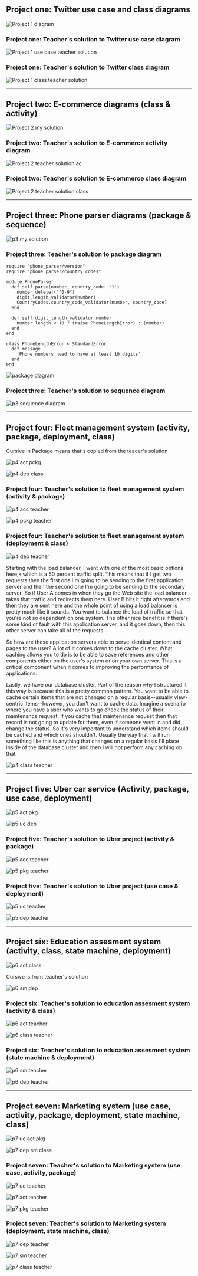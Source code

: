 ## Project one: Twitter use case and class diagrams

![Project 1 diagram](https://i.postimg.cc/8kfhGs3K/P1-Twitter-drawio.png)

### Project one: Teacher's solution to Twitter use case diagram

![Project 1 use case teacher solution](https://s3-us-west-2.amazonaws.com/devcamp-pictures/Problem+Solving+images/Project+1%3A+Twitter/Post+Tweet+use+case+diagram.PNG)

### Project one: Teacher's solution to Twitter class diagram

![Project 1 class teacher solution](https://s3-us-west-2.amazonaws.com/devcamp-pictures/Problem+Solving+images/Project+1%3A+Twitter/Twitter+Class+Diagram.PNG)

______________________________________________________________________

## Project two: E-commerce diagrams (class & activity)

![Project 2 my solution](https://i.postimg.cc/WzZrwfgL/ecommerce-project-2-drawio.png)

### Project two: Teacher's solution to E-commerce activity diagram 

![Project 2 teacher solution ac](https://s3-us-west-2.amazonaws.com/devcamp-pictures/Problem+Solving+images/Project+2%3A+Coffee+Ordering+Application/eCommerce+Activity+Diagram.png)

### Project two: Teacher's solution to E-commerce class diagram

![Project 2 teacher solution class](https://s3-us-west-2.amazonaws.com/devcamp-pictures/Problem+Solving+images/Project+2%3A+Coffee+Ordering+Application/eCommerce+Class+Diagram.PNG)


_________________________________________________________________________

## Project three: Phone parser diagrams (package & sequence)

![p3 my solution](https://i.postimg.cc/kMwHx18w/p3-phone-parser.jpg)

### Project three: Teacher's solution to package diagram

```
require "phone_parser/version"
require "phone_parser/country_codes"

module PhoneParser
  def self.parse(number, country_code: '1')
    number.delete!("^0-9")
    digit_length_validator(number)
    CountryCodes.country_code_validator(number, country_code)
  end

  def self.digit_length_validator number
    number.length < 10 ? (raise PhoneLengthError) : (number)
  end
end

class PhoneLengthError < StandardError
  def message
    'Phone numbers need to have at least 10 digits'
  end
end

```

![package diagram](https://s3-us-west-2.amazonaws.com/devcamp-pictures/UML+images/Screen+Shot+2017-10-12+at+4.09.39+PM.png)

### Project three: Teacher's solution to sequence diagram

![p3 sequence diagram](https://s3-us-west-2.amazonaws.com/devcamp-pictures/Problem+Solving+images/Project+3%3A+Phone+Parsing+Code+Library/Phone+Parser+sequence+diagram.PNG)

_______________________________________________________

## Project four: Fleet management system (activity, package, deployment, class)

Cursive in Package means that's copied from the teacer's solution

![p4 act pckg](https://i.postimg.cc/vB8gZ3tK/p4-fleet-management-acc-pckg.jpg)

![p4 dep class](https://i.postimg.cc/YkqFZRhf/p4-fleet-part-2.jpg)

### Project four: Teacher's solution to fleet management system (activity & package)

![p4 acc teacher](https://s3-us-west-2.amazonaws.com/devcamp-pictures/Problem+Solving+images/Project+4%3A+Enterprise+Fleet+Management+System/Maintenance+activity+diagram.PNG)

![p4 pckg teacher](https://s3-us-west-2.amazonaws.com/devcamp-pictures/Problem+Solving+images/Project+4%3A+Enterprise+Fleet+Management+System/Fleet+Management+System+package+diagram.PNG)

### Project four: Teacher's solution to fleet management system (deployment & class)

![p4 dep teacher](https://s3-us-west-2.amazonaws.com/devcamp-pictures/Problem+Solving+images/Project+4%3A+Enterprise+Fleet+Management+System/Fleet+Management+System+deployment+diagram.PNG)

Starting with the load balancer, I went with one of the most basic options here,k which is a 50 percent traffic split. This means that if I get two requests then the first one I'm going to be sending to the first application server and then the second one I'm going to be sending to the secondary server. So if User A comes in when they go the Web site the load balancer takes that traffic and redirects them here. User B hits it right afterwards and then they are sent here and the whole point of using a load balancer is pretty much like it sounds. You want to balance the load of traffic so that you're not so dependent on one system. The other nice benefit is if there's some kind of fault with this application server, and it goes down, then this other server can take all of the requests.

So how are these application servers able to serve identical content and pages to the user? A lot of it comes down to the cache cluster. What caching allows you to do is to be able to save references and other components either on the user's system or on your own server. This is a critical component when it comes to improving the performance of applications.

Lastly, we have our database cluster. Part of the reason why I structured it this way is because this is a pretty common pattern. You want to be able to cache certain items that are not changed on a regular basis--usually view-centric items--however, you don't want to cache data. Imagine a scenario where you have a user who wants to go check the status of their maintenance request. If you cache that maintenance request then that record is not going to update for them, even if someone went in and did change the status. So it's very important to understand which items should be cached and which ones shouldn't. Usually the way that I will run something like this is anything that changes on a regular basis I'll place inside of the database cluster and then I will not perform any caching on that.

![p4 class teacher](https://s3-us-west-2.amazonaws.com/devcamp-pictures/Problem+Solving+images/Project+4%3A+Enterprise+Fleet+Management+System/Fleet+Management+System+class+diagram.PNG)

_____________________________________________________________

## Project five: Uber car service (Activity, package, use case, deployment)

![p5 act pkg](https://i.postimg.cc/8kKgnFhR/P5-uber-1.jpg)

![p5 uc dep](https://i.postimg.cc/wMGKtP6f/P5-uber-2.jpg)

### Project five: Teacher's solution to Uber project (activity & package)

![p5 acc teacher](https://s3-us-west-2.amazonaws.com/devcamp-pictures/Problem+Solving+images/Project+Solution%3A+Uber+Activity+Diagram+%23+1313/image1.png)

![p5 pkg teacher](https://s3-us-west-2.amazonaws.com/devcamp-pictures/Problem+Solving+images/Project+Solution%3A+Uber+Package+Diagram+%23+1314/image1.png)

### Project five: Teacher's solution to Uber project (use case & deployment)

![p5 uc teacher](https://s3-us-west-2.amazonaws.com/devcamp-pictures/Problem+Solving+images/Project+Solution%3A+Uber+Use+Case+Diagram+%23+1315/image1.png)

![p5 dep teacher](https://s3-us-west-2.amazonaws.com/devcamp-pictures/Problem+Solving+images/Project+Solution%3A+Uber+Deployment+Diagram+%23+1316/image1.png)

___________________________________________________________

## Project six: Education assesment system (activity, class, state machine, deployment)

![p6 act class](https://i.postimg.cc/LsrJ6T5k/p6-education-part-1.jpg)

Cursive is from teacher's solution

![p6 sm dep](https://i.postimg.cc/2yHbmfZy/P6-part-2.jpg)

### Project six: Teacher's solution to education assesment system (activity & class)

![p6 act teacher](https://s3-us-west-2.amazonaws.com/devcamp-pictures/Problem+Solving+images/Project+Solution%3A+Education+Assessment+Activity+Diagram+%23+1317/image1.png)

![p6 class teacher](https://s3-us-west-2.amazonaws.com/devcamp-pictures/Problem+Solving+images/Project+Solution%3A+Education+Assessment+Class+Diagram+%23+1318/image1.png)

### Project six: Teacher's solution to education assesment system (state machine & deployment)

![p6 sm teacher](https://s3-us-west-2.amazonaws.com/devcamp-pictures/Problem+Solving+images/Project+Solution%3A+Education+Assessment+State+Machine+Diagram+%23+1319/image1.png)

![p6 dep teacher](https://s3-us-west-2.amazonaws.com/devcamp-pictures/Problem+Solving+images/Project+Solution%3A+Education+Assessment+Deployment+Diagram+%23+1320/image1.png)

_______________________________________________________

## Project seven: Marketing system (use case, activity, package, deployment, state machine, class)

![p7 uc act pkg](https://i.postimg.cc/6qSW-PYD4/p7-1.jpg)

![p7 dep sm class](https://i.postimg.cc/Twp9rcvH/p7-2.jpg)

### Project seven: Teacher's solution to Marketing system (use case, activity, package)

![p7 uc teacher](https://s3-us-west-2.amazonaws.com/devcamp-pictures/Problem+Solving+images/Project+Solution%3A+Marketing+System+Use+Case+Diagram+%23+1321/image1.png)

![p7 act teacher](https://s3-us-west-2.amazonaws.com/devcamp-pictures/Problem+Solving+images/Project+Solution%3A+Marketing+System+Activity+Diagram+%23+1322/image1.png)


![p7 pkg teacher](https://s3-us-west-2.amazonaws.com/devcamp-pictures/Problem+Solving+images/Project+Solution%3A+Marketing+System+Package+Diagram+%23+1323/image1.png)

### Project seven: Teacher's solution to Marketing system (deployment, state machine, class)

![p7 dep teacher](https://s3-us-west-2.amazonaws.com/devcamp-pictures/Problem+Solving+images/Project+Solution%3A+Marketing+System+Deployment+Diagram+%23+1324/image2.png)

![p7 sm teacher](https://s3-us-west-2.amazonaws.com/devcamp-pictures/Problem+Solving+images/Project+Solution%3A+Marketing+System+State+Machine+Diagram+%23+1325/image1.png)


![p7 class teacher](https://i.postimg.cc/8zXwsYqr/p7-teacher-class.png)